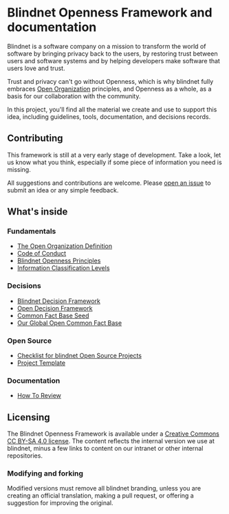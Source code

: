 # Blindnet Openness Framework and documentation

Blindnet is a software company on a mission to transform the world of software by bringing privacy back to the users, by restoring trust between users and software systems and by helping developers make software that users love and trust.

Trust and privacy can't go without Openness, which is why blindnet fully embraces [Open Organization](./definition.md) principles, and Openness as a whole, as a basis for our collaboration with the community.

In this project, you'll find all the material we create and use to support this idea, including guidelines, tools, documentation, and decisions records.

## Contributing

This framework is still at a very early stage of development. Take a look, let us know what you think, especially if some piece of information you need is missing.

All suggestions and contributions are welcome. Please [open an issue](https://github.com/blindnet-io/openness/issues/new) to submit an idea or any simple feedback.

## What's inside

### Fundamentals

- [The Open Organization Definition](./definition.md)
- [Code of Conduct](./CODE_OF_CONDUCT.md)
- [Blindnet Openness Principles](./principles.md)
- [Information Classification Levels](./information-classification.md)

### Decisions

- [Blindnet Decision Framework](./Decisions/README.md)
- [Open Decision Framework](./Decisions/OPEN-DECISIONS.md)
- [Common Fact Base Seed](./Decisions/CFB-seed/)
- [Our Global Open Common Fact Base](./Decisions/)

### Open Source

- [Checklist for blindnet Open Source Projects](./OpenSource/checkllist.md)
- [Project Template](./OpenSource/template/)

### Documentation

- [How To Review](./docs/PR-review.md)

## Licensing

The Blindnet Openness Framework is available under a [Creative Commons CC BY-SA 4.0 license](http://creativecommons.org/licenses/by-sa/4.0/). The content reflects the internal version we use at blindnet, minus a few links to content on our intranet or other internal repositories.

### Modifying and forking

Modified versions must remove all blindnet branding, unless you are creating an official translation, making a pull request, or offering a suggestion for improving the original.
